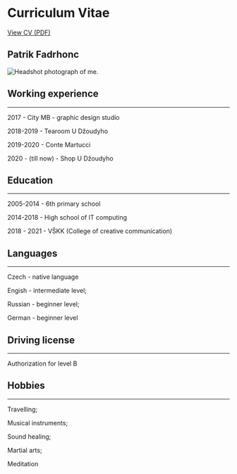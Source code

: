 # Curriculum Vitae
[View CV (PDF)](cv-2020-patrik-cv.pdf)

## Patrik Fadrhonc

![Headshot photograph of me.](headshot-patrik.jpg)

## Working experience
- - -

2017 - City MB - graphic design studio

2018-2019 - Tearoom U Džoudyho

2019-2020 - Conte Martucci

2020 - (till now) - Shop U Džoudyho

## Education
- - -

2005-2014 - 6th primary school

2014-2018 - High school of IT computing

2018 - 2021 - VŠKK (College of creative communication)

## Languages
- - -

Czech - native language

Engish - intermediate level;

Russian - beginner level;

German - beginner level

## Driving license
- - -

Authorization for level B

## Hobbies
- - -

Travelling;

Musical instruments;

Sound healing;

Martial arts;

Meditation
